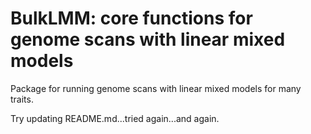 # BulkLMM: core functions for genome scans with linear mixed models

Package for running genome scans with linear mixed models for many
traits.

Try updating README.md...tried again...and again.
